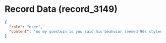 # Record Data (record_3149)

```json
{
  "role": "user",
  "content": "no my questoin is you said his beahvior seemed 90s styled but today it is parasitic.. or was it always parasitic.. or what is the situation?\n"
}
```
